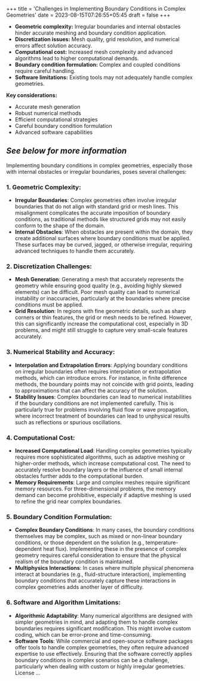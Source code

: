 +++
title = 'Challenges in Implementing Boundary Conditions in Complex Geometries'
date = 2023-08-15T07:26:55+05:45
draft = false
+++

* **Geometric complexity:** Irregular boundaries and internal obstacles hinder accurate meshing and boundary condition application.
* **Discretization issues:** Mesh quality, grid resolution, and numerical errors affect solution accuracy.
* **Computational cost:** Increased mesh complexity and advanced algorithms lead to higher computational demands.
* **Boundary condition formulation:** Complex and coupled conditions require careful handling.
* **Software limitations:** Existing tools may not adequately handle complex geometries.

**Key considerations:**
* Accurate mesh generation
* Robust numerical methods
* Efficient computational strategies
* Careful boundary condition formulation
* Advanced software capabilities

## *See below for more information* 

Implementing boundary conditions in complex geometries, especially those with internal obstacles or irregular boundaries, poses several challenges:

### 1. **Geometric Complexity**:
   - **Irregular Boundaries**: Complex geometries often involve irregular boundaries that do not align with standard grid or mesh lines. This misalignment complicates the accurate imposition of boundary conditions, as traditional methods like structured grids may not easily conform to the shape of the domain.
   - **Internal Obstacles**: When obstacles are present within the domain, they create additional surfaces where boundary conditions must be applied. These surfaces may be curved, jagged, or otherwise irregular, requiring advanced techniques to handle them accurately.

### 2. **Discretization Challenges**:
   - **Mesh Generation**: Generating a mesh that accurately represents the geometry while ensuring good quality (e.g., avoiding highly skewed elements) can be difficult. Poor mesh quality can lead to numerical instability or inaccuracies, particularly at the boundaries where precise conditions must be applied.
   - **Grid Resolution**: In regions with fine geometric details, such as sharp corners or thin features, the grid or mesh needs to be refined. However, this can significantly increase the computational cost, especially in 3D problems, and might still struggle to capture very small-scale features accurately.

### 3. **Numerical Stability and Accuracy**:
   - **Interpolation and Extrapolation Errors**: Applying boundary conditions on irregular boundaries often requires interpolation or extrapolation methods, which can introduce errors. For instance, in finite difference methods, the boundary points may not coincide with grid points, leading to approximations that can affect the accuracy of the solution.
   - **Stability Issues**: Complex boundaries can lead to numerical instabilities if the boundary conditions are not implemented carefully. This is particularly true for problems involving fluid flow or wave propagation, where incorrect treatment of boundaries can lead to unphysical results such as reflections or spurious oscillations.

### 4. **Computational Cost**:
   - **Increased Computational Load**: Handling complex geometries typically requires more sophisticated algorithms, such as adaptive meshing or higher-order methods, which increase computational cost. The need to accurately resolve boundary layers or the influence of small internal obstacles further adds to the computational burden.
   - **Memory Requirements**: Large and complex meshes require significant memory resources. For three-dimensional problems, the memory demand can become prohibitive, especially if adaptive meshing is used to refine the grid near complex boundaries.

### 5. **Boundary Condition Formulation**:
   - **Complex Boundary Conditions**: In many cases, the boundary conditions themselves may be complex, such as mixed or non-linear boundary conditions, or those dependent on the solution (e.g., temperature-dependent heat flux). Implementing these in the presence of complex geometry requires careful consideration to ensure that the physical realism of the boundary condition is maintained.
   - **Multiphysics Interactions**: In cases where multiple physical phenomena interact at boundaries (e.g., fluid-structure interaction), implementing boundary conditions that accurately capture these interactions in complex geometries adds another layer of difficulty.

### 6. **Software and Algorithm Limitations**:
   - **Algorithmic Adaptability**: Many numerical algorithms are designed with simpler geometries in mind, and adapting them to handle complex boundaries requires significant modification. This might involve custom coding, which can be error-prone and time-consuming.
   - **Software Tools**: While commercial and open-source software packages offer tools to handle complex geometries, they often require advanced expertise to use effectively. Ensuring that the software correctly applies boundary conditions in complex scenarios can be a challenge, particularly when dealing with custom or highly irregular geometries.
   License ...

